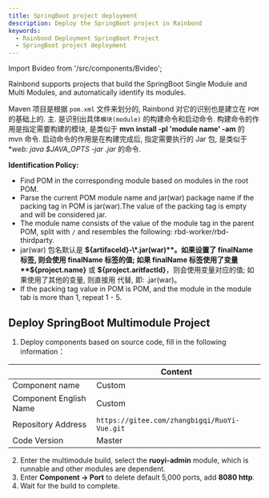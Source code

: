 ```yaml
---
title: SpringBoot project deployment
description: Deploy the SpringBoot project in Rainbond
keywords:
  - Rainbond Deployment SpringBoot Project
  - SpringBoot project deployment
---
```


Import Bvideo from '/src/components/Bvideo';

<Bvideo src="//player.bilibili.com/player.html?aid=820892498&bvid=BV1334y1f76U&cid=983036584&page=5" />

Rainbond supports projects that build the SpringBoot Single Module and Multi Modules, and automatically identify its modules.

Maven 项目是根据 `pom.xml` 文件来划分的, Rainbond 对它的识别也是建立在 `POM` 的基础上的. 主. 是识别出具体`模块(module)` 的构建命令和启动命令. 构建命令的作用是指定需要构建的模块, 是类似于 **mvn install -pl 'module name' -am** 的 mvn 命令. 启动命令的作用是在构建完成后, 指定需要执行的 Jar 包, 是类似于 \*_web: java $JAVA_OPTS -jar _.jar__ 的命令.

**Identification Policy:**

- Find POM in the corresponding module based on modules in the root POM.
- Parse the current POM module name and jar(war) package name if the packing tag in POM is jar(war).The value of the packing tag is empty and will be considered jar.
- The module name consists of the value of the module tag in the parent POM, split with `/` and resembles the following: rbd-worker/rbd-thirdparty.
- jar(war) 包名默认是 **${artifaceId}-\*.jar(war)**。如果设置了 finalName 标签, 则会使用 finalName 标签的值; 如果 finalName 标签使用了变量 **${project.name}** 或 **${project.aritfactId}**，则会使用变量对应的值; 如果使用了其他的变量, 则直接用 代替, 即: .jar(war)。
- If the packing tag value in POM is POM, and the module in the module tab is more than 1, repeat 1 - 5.

## Deploy SpringBoot Multimodule Project

1. Deploy components based on source code, fill in the following information：

|                        | Content                                      |
| ---------------------- | -------------------------------------------- |
| Component name         | Custom                                       |
| Component English Name | Custom                                       |
| Repository Address     | `https://gitee.com/zhangbigqi/RuoYi-Vue.git` |
| Code Version           | Master                                       |

2. Enter the multimodule build, select the **ruoyi-admin** module, which is runnable and other modules are dependent.
3. Enter **Component -> Port** to delete default 5,000 ports, add **8080 http**.
4. Wait for the build to complete.
